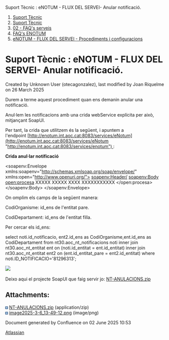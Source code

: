 Suport Tècnic : eNOTUM - FLUX DEL SERVEI- Anular notificació.  

1.  [Suport Tècnic](index.html)
2.  [Suport Tècnic](13893782.html)
3.  [02 - FAQ's serveis](26313393.html)
4.  [FAQ's ENOTUM](28705561.html)
5.  [eNOTUM - FLUX DEL SERVEI - Procediments i configuracions](eNOTUM---FLUX-DEL-SERVEI---Procediments-i-configuracions_36341299.html)

Suport Tècnic : eNOTUM - FLUX DEL SERVEI- Anular notificació.
=============================================================

Created by Unknown User (otecagonzalez), last modified by Joan Riquelme on 26 March 2025

Durem a terme aquest procediment quan ens demanin anular una notificació.

Anul·lem les notificacions amb una crida webService explícita per això, mitjançant SoapUI.

Per tant, la crida que utilitzem és la següent, i apuntem a l'endpoint [http://enotum.int.aoc.cat:8083/services/eNotum](http://enotum.int.aoc.cat:8083/services/eNotum "http://enotum.int.aoc.cat:8083/services/enotum") :

**Crida anul·lar notificació**

<soapenv:Envelope xmlns:soapenv="http://schemas.xmlsoap.org/soap/envelope/" xmlns:open="http://www.openuri.org/">
   <soapenv:Header/>
   <soapenv:Body>
      <open:procesa>
         <PeticioAnullacio xmlns="http://www.aocat.net/NT/v4.0">
            <Usuari>
               <Empleat>
                  <CodiOrganisme>XXXXX</CodiOrganisme>
                  <CodiDepartament>XXXXX</CodiDepartament>
               </Empleat>
            </Usuari>
            <IdNotificacio>XXXX</IdNotificacio>
            <Motiu>XXXXXXXXXXX</Motiu>
         </PeticioAnullacio>
      </open:procesa>
   </soapenv:Body>
</soapenv:Envelope>

On omplim els camps de la següent manera:

CodiOrganisme: id\_ens de l'entitat pare.

CodiDepartament: id\_ens de l'entitat filla.

Per cercar els id\_ens:

select noti.id\_notificacio, ent2.id\_ens as CodiOrganisme,ent.id\_ens as CodiDepartament from nt30.aoc\_nt\_notificacions noti 
inner join nt30.aoc\_nt\_entitat ent on (noti.id\_entitat = ent.id\_entitat)
inner join nt30.aoc\_nt\_entitat ent2 on (ent.id\_entitat\_pare = ent2.id\_entitat)
where noti.ID\_NOTIFICACIO='81296313';

![](attachments/36340003/124912170.png)

Deixo aqui el projecte SoapUI que faig servir jo: [NT-ANULACIONS.zip](attachments/36340003/118554927.zip)

Attachments:
------------

![](images/icons/bullet_blue.gif) [NT-ANULACIONS.zip](attachments/36340003/118554927.zip) (application/zip)  
![](images/icons/bullet_blue.gif) [image2025-3-6\_13-49-12.png](attachments/36340003/124912170.png) (image/png)  

Document generated by Confluence on 02 June 2025 10:53

[Atlassian](http://www.atlassian.com/)